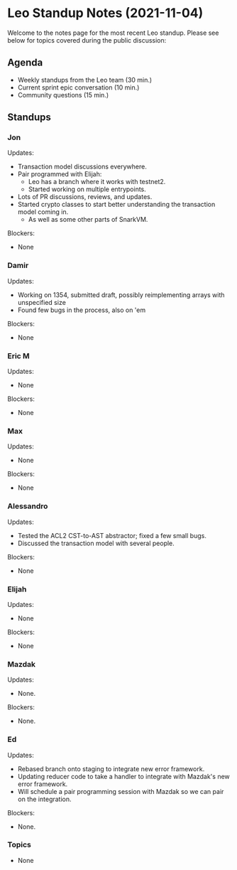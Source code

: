 # Leo Standup Notes (2021-11-04)

Welcome to the notes page for the most recent Leo standup. Please see below for topics covered during the public discussion:

## Agenda

* Weekly standups from the Leo team (30 min.)
* Current sprint epic conversation (10 min.)
* Community questions (15 min.)

## Standups

### Jon

Updates:

* Transaction model discussions everywhere.
* Pair programmed with Elijah:
  * Leo has a branch where it works with testnet2.
  * Started working on multiple entrypoints.
* Lots of PR discussions, reviews, and updates.
* Started crypto classes to start better understanding the transaction model coming in.
  * As well as some other parts of SnarkVM.

Blockers:

* None

### Damir

Updates:

* Working on 1354, submitted draft, possibly reimplementing arrays with unspecified size
* Found few bugs in the process, also on 'em

Blockers:

* None

### Eric M

Updates:

* None

Blockers:

* None

### Max

Updates:

* None

Blockers:

* None

### Alessandro

Updates:

* Tested the ACL2 CST-to-AST abstractor; fixed a few small bugs.
* Discussed the transaction model with several people.

Blockers:

* None

### Elijah

Updates:

* None

Blockers:

* None

### Mazdak

Updates:

* None.

Blockers:

* None.

### Ed

Updates:

* Rebased branch onto staging to integrate new error framework.
* Updating reducer code to take a handler to integrate with Mazdak's new error framework.
*  Will schedule a pair programming session with Mazdak so we can pair on the integration.

Blockers:

* None.

### Topics

* None
